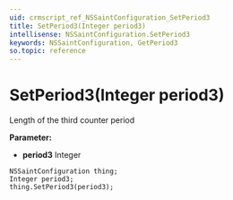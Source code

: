 ```yaml
---
uid: crmscript_ref_NSSaintConfiguration_SetPeriod3
title: SetPeriod3(Integer period3)
intellisense: NSSaintConfiguration.SetPeriod3
keywords: NSSaintConfiguration, GetPeriod3
so.topic: reference
---
```


# SetPeriod3(Integer period3)

Length of the third counter period

**Parameter:** 
* **period3** Integer

```crmscript
NSSaintConfiguration thing;
Integer period3;
thing.SetPeriod3(period3);
```

